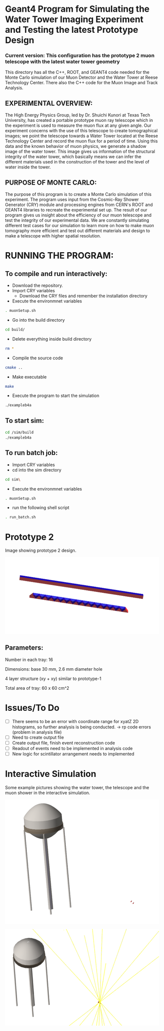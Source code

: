 # Geant4 Program for Simulating the Water Tower Imaging Experiment and Testing the latest Prototype Design

### Current version: This configuration has the prototype 2 muon telescope with the latest water tower geometry

This directory has all the C++, ROOT, and GEANT4 code needed for the Monte Carlo simulation of our Muon Detector and the Water Tower at Reese Technology Center. There also the C++ code for the Muon Image and Track Analysis.

## EXPERIMENTAL OVERVIEW:
   
The High Energy Physics Group, led by Dr. Shuichi Kunori at Texas Tech University, has created a portable prototype
muon ray telescope which in the experiment is used to measure the muon flux at any given angle. Our experiment concerns with
the use of this telescope to create tomographical images; we point the telescope towards a Water Tower located at the Reese 
Technology Center and record the muon flux for a period of time. Using this data and the known behavior of muon physics, we 
generate a shadow image of the water tower. This image gives us information of the structural integrity of the water tower, 
which basically means we can infer the different materials used in the construction of the tower and the level of water inside 
the tower.

## PURPOSE OF MONTE CARLO:

The purpose of this program is to create a Monte Carlo simulation of this experiment. The program uses input from the 
Cosmic-Ray Shower Generator (CRY) module and processing engines from CERN's ROOT and GEANT4 libraries to recreate the 
experimental set up. The result of our program gives us insight about the efficiency of our muon telescope and test the 
integrity of our experimental data. We are constantly simulating different test cases for our simulation to learn more on how 
to make muon tomography more efficient and test out different materials and design to make a telescope with higher spatial 
resolution.


# RUNNING THE PROGRAM:

## To compile and run interactively:
* Download the repository.
* Import CRY variables
    * Download the CRY files and remember the installation directory
* Execute the environmnet variables
```bash
. muonSetup.sh
```
* Go into the build directory
```bash
cd build/
```
* Delete everything inside build directory
```bash
rm *
```
* Compile the source code
```bash
cmake ..
```
* Make executable
```bash
make
```
* Execute the program to start the simulation
```bash
./exampleb4a
```
## To start sim:
```bash
cd /sim/build
./exampleb4a
```

## To run batch job:
* Import CRY variables
* cd into the sim directory
```bash
cd sim\
```
* Execute the environmnet variables
```bash
. muonSetup.sh
```
* run the following shell script
```bash
. run_batch.sh
```

# Prototype 2
Image showing prototype 2 design.

![proto](proto.png)

## Parameters:

Number in each tray: 16

Dimensions: base 30 mm, 2.6 mm diameter hole

4 layer structure (xy + xy) similar to prototype-1

Total area of tray: 60 x 60 cm^2

# Issues/To Do

- [ ] There seems to be an error with coordinate range for xyatZ 2D histograms, so further analysis is being conducted. -> rp code errors (problem in analysis file)
- [ ] Need to create output file
- [ ] Create output file, finish event reconstruction code
- [ ] Readout of events need to be implemented in analysis code
- [ ] New logic for scintillator arrangement needs to implemented

# Interactive Simulation 
Some example pictures showing the water tower, the telescope and the muon shower in the interactive simulation.

![base](base.png)

![shower1](shower2.png)

